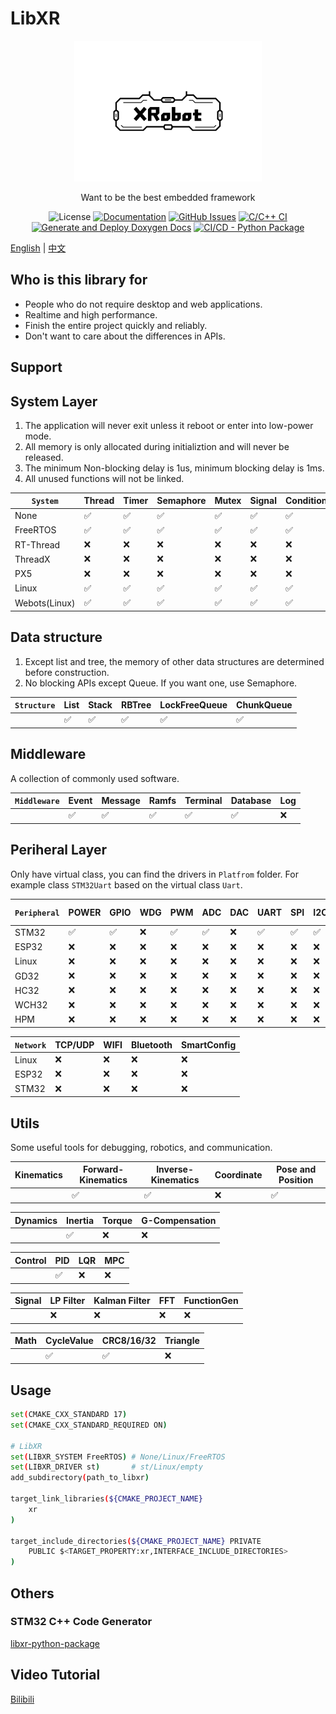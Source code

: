 # LibXR

<div align="center">

<img src="https://github.com/Jiu-xiao/LibXR_CppCodeGenerator/raw/main/imgs/XRobot.jpeg" width="300">

Want to be the best embedded framework

![License](https://img.shields.io/badge/license-Apache--2.0-blue)
[![Documentation](https://img.shields.io/badge/docs-online-brightgreen)](https://jiu-xiao.github.io/libxr/)
[![GitHub Issues](https://img.shields.io/github/issues/Jiu-xiao/libxr)](https://github.com/Jiu-xiao/libxr/issues)
[![C/C++ CI](https://github.com/Jiu-xiao/libxr/actions/workflows/check.yml/badge.svg)](https://github.com/Jiu-xiao/libxr/actions/workflows/check.yml)
[![Generate and Deploy Doxygen Docs](https://github.com/Jiu-xiao/libxr/actions/workflows/doxygen.yml/badge.svg)](https://github.com/Jiu-xiao/libxr/actions/workflows/doxygen.yml)
[![CI/CD - Python Package](https://github.com/Jiu-xiao/LibXR_CppCodeGenerator/actions/workflows/python-publish.yml/badge.svg)](https://github.com/Jiu-xiao/LibXR_CppCodeGenerator/actions/workflows/python-publish.yml)

</div>

[English](https://github.com/Jiu-xiao/libxr/blob/main/README.md) | [中文](https://github.com/Jiu-xiao/libxr/blob/main/README.zh-CN.md)

## Who is this library for

* People who do not require desktop and web applications.
* Realtime and high performance.
* Finish the entire project quickly and reliably.
* Don't want to care about the differences in APIs.

## Support

## System Layer

1. The application will never exit unless it reboot or enter into low-power mode.
2. All memory is only allocated during initializtion and will never be released.
3. The minimum Non-blocking delay is 1us, minimum blocking delay is 1ms.
4. All unused functions will not be linked.

| `System`      | Thread | Timer | Semaphore | Mutex | Signal | ConditionVar | Queue | ASync |
| ------------- | ------ | ----- | --------- | ----- | ------ | ------------ | ----- | ----- |
| None          | ✅      | ✅     | ✅         | ✅     | ✅      | ✅            | ✅     | ✅     |
| FreeRTOS      | ✅      | ✅     | ✅         | ✅     | ✅      | ✅            | ✅     | ✅     |
| RT-Thread     | ❌      | ❌     | ❌         | ❌     | ❌      | ❌            | ❌     | ❌     |
| ThreadX       | ❌      | ❌     | ❌         | ❌     | ❌      | ❌            | ❌     | ❌     |
| PX5           | ❌      | ❌     | ❌         | ❌     | ❌      | ❌            | ❌     | ❌     |
| Linux         | ✅      | ✅     | ✅         | ✅     | ✅      | ✅            | ✅     | ✅     |
| Webots(Linux) | ✅      | ✅     | ✅         | ✅     | ✅      | ✅            | ✅     | ✅     |

## Data structure

1. Except list and tree, the memory of other data structures are determined before construction.
2. No blocking APIs except Queue. If you want one, use Semaphore.

| `Structure` | List | Stack | RBTree | LockFreeQueue | ChunkQueue |
| ----------- | ---- | ----- | ------ | ------------- | ---------- |
|             | ✅    | ✅     | ✅      | ✅             | ✅          |

## Middleware

A collection of commonly used software.

| `Middleware` | Event | Message | Ramfs | Terminal | Database | Log |
| ------------ | ----- | ------- | ----- | -------- | -------- | --- |
|              | ✅     | ✅       | ✅     | ✅        | ✅        | ❌   |

## Periheral Layer

Only have virtual class, you can find the drivers in `Platfrom` folder. For example class `STM32Uart` based on the virtual class `Uart`.

| `Peripheral` | POWER | GPIO | WDG | PWM | ADC | DAC | UART | SPI | I2C | CAN/CANFD | USB-CDC | FLASH |
| ------------ | ----- | ---- | --- | --- | --- | --- | ---- | --- | --- | --------- | ------- | ----- |
| STM32        | ✅     | ✅    | ❌   | ✅   | ✅   | ❌   | ✅    | ✅   | ✅   | ✅         | ✅       | ✅     |
| ESP32        | ❌     | ❌    | ❌   | ❌   | ❌   | ❌   | ❌    | ❌   | ❌   | ❌         | ❌       | ❌     |
| Linux        | ❌     | ❌    | ❌   | ❌   | ❌   | ❌   | ❌    | ❌   | ❌   | ❌         | ❌       | ✅     |
| GD32         | ❌     | ❌    | ❌   | ❌   | ❌   | ❌   | ❌    | ❌   | ❌   | ❌         | ❌       | ❌     |
| HC32         | ❌     | ❌    | ❌   | ❌   | ❌   | ❌   | ❌    | ❌   | ❌   | ❌         | ❌       | ❌     |
| WCH32        | ❌     | ❌    | ❌   | ❌   | ❌   | ❌   | ❌    | ❌   | ❌   | ❌         | ❌       | ❌     |
| HPM          | ❌     | ❌    | ❌   | ❌   | ❌   | ❌   | ❌    | ❌   | ❌   | ❌         | ❌       | ❌     |

| `Network` | TCP/UDP | WIFI | Bluetooth | SmartConfig |
| --------- | ------- | ---- | --------- | ----------- |
| Linux     | ❌       | ❌    | ❌         | ❌           |
| ESP32     | ❌       | ❌    | ❌         | ❌           |
| STM32     | ❌       | ❌    | ❌         | ❌           |

## Utils

Some useful tools for debugging, robotics, and communication.

| Kinematics | Forward-Kinematics | Inverse-Kinematics | Coordinate | Pose and Position |
| ---------- | ------------------ | ------------------ | ---------- | ----------------- |
|            | ✅                  | ✅                  | ❌          | ✅                 |

| Dynamics | Inertia | Torque | G-Compensation |
| -------- | ------- | ------ | -------------- |
|          | ✅       | ❌      | ❌              |

| Control | PID | LQR | MPC |
| ------- | --- | --- | --- |
|         | ✅   | ❌   | ❌   |

| Signal | LP Filter | Kalman Filter | FFT | FunctionGen |
| ------ | --------- | ------------- | --- | ----------- |
|        | ❌         | ❌             | ❌   | ❌           |

| Math | CycleValue | CRC8/16/32 | Triangle |
| ---- | ---------- | ---------- | -------- |
|      | ✅          | ✅          | ❌        |

## Usage

```sh
set(CMAKE_CXX_STANDARD 17)
set(CMAKE_CXX_STANDARD_REQUIRED ON)

# LibXR
set(LIBXR_SYSTEM FreeRTOS) # None/Linux/FreeRTOS
set(LIBXR_DRIVER st)       # st/Linux/empty
add_subdirectory(path_to_libxr)

target_link_libraries(${CMAKE_PROJECT_NAME}
    xr
)

target_include_directories(${CMAKE_PROJECT_NAME} PRIVATE
    PUBLIC $<TARGET_PROPERTY:xr,INTERFACE_INCLUDE_DIRECTORIES>
)
```

## Others

### STM32 C++ Code Generator

[libxr-python-package](https://pypi.org/project/libxr/)

## Video Tutorial

[Bilibili](https://www.bilibili.com/video/BV1c8XVYLERR/)
